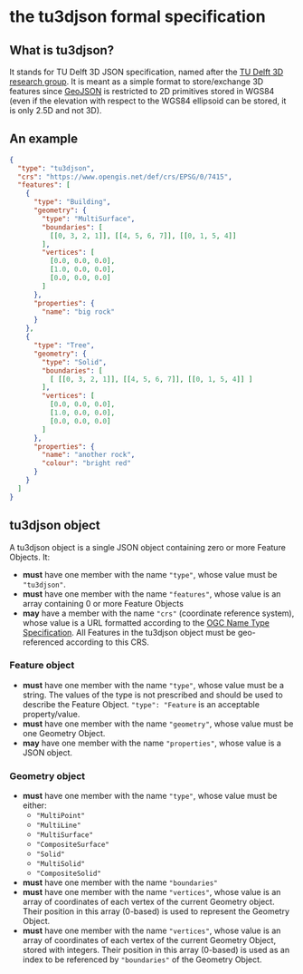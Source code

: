 
# the tu3djson formal specification


## What is tu3djson?

It stands for TU Delft 3D JSON specification, named after the [TU Delft 3D research group](https://3d.bk.tudelft.nl).
It is meant as a simple format to store/exchange 3D features since [GeoJSON](https://geojson.org/) is restricted to 2D primitives stored in WGS84 (even if the elevation with respect to the WGS84 ellipsoid can be stored, it is only 2.5D and not 3D).


## An example

```json
{
  "type": "tu3djson",
  "crs": "https://www.opengis.net/def/crs/EPSG/0/7415",
  "features": [
    {
      "type": "Building",
      "geometry": {
        "type": "MultiSurface",
        "boundaries": [
          [[0, 3, 2, 1]], [[4, 5, 6, 7]], [[0, 1, 5, 4]]
        ],
        "vertices": [
          [0.0, 0.0, 0.0],
          [1.0, 0.0, 0.0],
          [0.0, 0.0, 0.0]
        ]
      },
      "properties": {
        "name": "big rock"
      }
    },
    {
      "type": "Tree",
      "geometry": {
        "type": "Solid",
        "boundaries": [
          [ [[0, 3, 2, 1]], [[4, 5, 6, 7]], [[0, 1, 5, 4]] ]
        ],
        "vertices": [
          [0.0, 0.0, 0.0],
          [1.0, 0.0, 0.0],
          [0.0, 0.0, 0.0]
        ]
      },
      "properties": {
        "name": "another rock",
        "colour": "bright red"
      }
    }
  ]
}
```


## tu3djson object


A tu3djson object is a single JSON object containing zero or more Feature Objects.
It:

  - **must** have one member with the name `"type"`, whose value must be `"tu3djson"`.
  - **must** have one member with the name `"features"`, whose value is an array containing 0 or more Feature Objects
  - **may** have a member with the name `"crs"` (coordinate reference system), whose value is a URL formatted according to the [OGC Name Type Specification](https://docs.opengeospatial.org/pol/09-048r5.html#_production_rule_for_specification_element_names). All Features in the tu3djson object must be geo-referenced according to this CRS.


### Feature object

  - **must** have one member with the name `"type"`, whose value must be a string. The values of the type is not prescribed and should be used to describe the Feature Object. `"type": "Feature` is an acceptable property/value.
  - **must** have one member with the name `"geometry"`, whose value must be one Geometry Object.
  - **may** have one member with the name `"properties"`,  whose value is a JSON object.


### Geometry object


  - **must** have one member with the name `"type"`, whose value must be either:
    - `"MultiPoint"`
    - `"MultiLine"`
    - `"MultiSurface"`
    - `"CompositeSurface"`
    - `"Solid"`
    - `"MultiSolid"`
    - `"CompositeSolid"`
  - **must** have one member with the name `"boundaries"`
  - **must** have one member with the name `"vertices"`, whose value is an array of coordinates of each vertex of the current Geometry object. Their position in this array (0-based) is used to represent the Geometry Object.
  - **must** have one member with the name `"vertices"`, whose value is an array of coordinates of each vertex of the current Geometry Object, stored with integers. Their position in this array (0-based) is used as an index to be referenced by `"boundaries"` of the Geometry Object.


